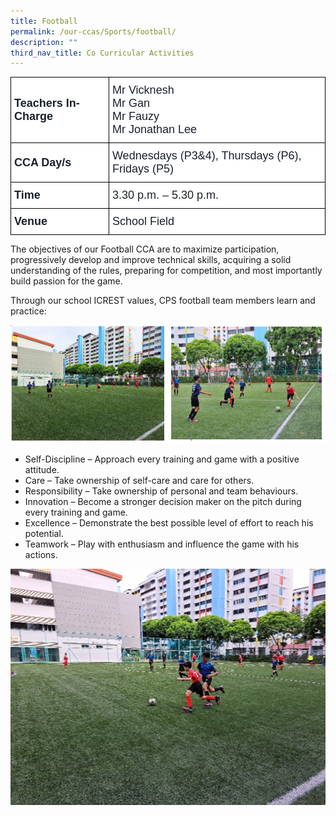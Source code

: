 ```yaml
---
title: Football
permalink: /our-ccas/Sports/football/
description: ""
third_nav_title: Co Curricular Activities
---
```

<style type="text/css">
.tg  {border-collapse:collapse;border-spacing:0;}
.tg td{border-color:black;border-style:solid;border-width:1px;font-family:Arial, sans-serif;font-size:14px;
  overflow:hidden;padding:10px 5px;word-break:normal;}
.tg th{border-color:black;border-style:solid;border-width:1px;font-family:Arial, sans-serif;font-size:14px;
  font-weight:normal;overflow:hidden;padding:10px 5px;word-break:normal;}
.tg .tg-via6{background-color:#FFF;color:#1A202C;font-size:18px;font-weight:bold;text-align:left;vertical-align:middle}
.tg .tg-l3od{background-color:#FFF;color:#1A202C;font-size:18px;text-align:left;vertical-align:middle}
</style>
<table class="tg">
<thead>
  <tr>
    <th class="tg-via6"><span style="font-weight:bold;color:#1A202C;background-color:#FFF">Teachers In-Charge</span></th>
    <th class="tg-l3od"><span style="font-weight:normal;color:#1A202C;background-color:#FFF">Mr Vicknesh</span><br><span style="font-weight:normal;color:#1A202C;background-color:#FFF">Mr Gan</span><br><span style="font-weight:normal;color:#1A202C;background-color:#FFF">Mr Fauzy</span><br><span style="font-weight:normal;color:#1A202C;background-color:#FFF">Mr Jonathan Lee</span></th>
  </tr>
</thead>
<tbody>
  <tr>
    <td class="tg-via6"><span style="font-weight:bold;color:#1A202C;background-color:#FFF">CCA Day/s</span></td>
    <td class="tg-l3od"><span style="color:#1A202C;background-color:#FFF">Wednesdays (P3&amp;4), Thursdays (P6), Fridays (P5)</span></td>
  </tr>
  <tr>
    <td class="tg-via6"><span style="font-weight:bold;color:#1A202C;background-color:#FFF">Time</span></td>
    <td class="tg-l3od"><span style="color:#1A202C;background-color:#FFF">3.30 p.m. – 5.30 p.m.</span></td>
  </tr>
  <tr>
    <td class="tg-via6"><span style="font-weight:bold;color:#1A202C;background-color:#FFF">Venue</span></td>
    <td class="tg-l3od"><span style="color:#1A202C;background-color:#FFF">School Field</span></td>
  </tr>
</tbody>
</table>
	
The objectives of our Football CCA are to maximize participation, progressively develop and improve technical skills, acquiring a solid understanding of the rules, preparing for competition, and most importantly build passion for the game. 

Through our school ICREST values, CPS football team members learn and practice:

![](/images/football(1).png)

* Self-Discipline – Approach every training and game with a positive attitude.
* Care – Take ownership of self-care and care for others.
* Responsibility – Take ownership of personal and team behaviours.
* Innovation – Become a stronger decision maker on the pitch during every training and game.
* Excellence – Demonstrate the best possible level of effort to reach his potential.
* Teamwork – Play with enthusiasm and influence the game with his actions.

![](/images/football(4).jpg)